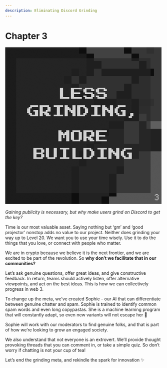 ```yaml
---
description: Eliminating Discord Grinding
---
```


# Chapter 3

![](<../../../.gitbook/assets/Tweet-Post3 (1).png>)

_Gaining publicity is necessary, but why make users grind on Discord to get the key?_

Time is our most valuable asset. Saying nothing but ‘gm’ and ‘good projector’ nonstop adds no value to our project. Neither does grinding your way up to Level 20. We want you to use your time wisely. Use it to do the things that you love, or connect with people who matter.

We are in crypto because we believe it is the next frontier, and we are excited to be part of the revolution. So **why don’t we facilitate that in our communities?**

Let’s ask genuine questions, offer great ideas, and give constructive feedback. In return, teams should actively listen, offer alternative viewpoints, and act on the best ideas. This is how we can collectively progress in web 3.

To change up the meta, we’ve created Sophie - our AI that can differentiate between genuine chatter and spam. Sophie is trained to identify common spam words and even long copypastas. She is a machine learning program that will constantly adapt, so even new variants will not escape her 🧠

Sophie will work with our moderators to find genuine folks, and that is part of how we’re looking to grow an engaged society.

We also understand that not everyone is an extrovert. We’ll provide thought provoking threads that you can comment in, or take a simple quiz. So don’t worry if chatting is not your cup of tea!

Let’s end the grinding meta, and rekindle the spark for innovation ✨
